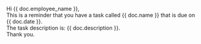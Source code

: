Hi {{ doc.employee_name }},
<br>
This is a reminder that you have a task called {{ doc.name }} that is due on {{ doc.date }}.
<br>
The task description is: {{ doc.description }}.
<br>
Thank you.